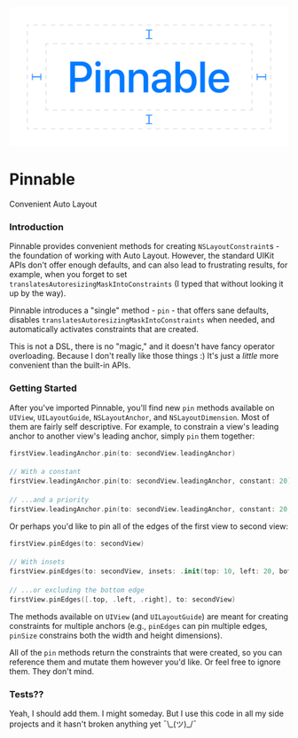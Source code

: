 ![Pinnable Header Image](Header.png)

# Pinnable

Convenient Auto Layout

### Introduction

Pinnable provides convenient methods for creating `NSLayoutConstraint`s - the foundation of working with Auto Layout. However, the standard UIKit APIs don't offer enough defaults, and can also lead to frustrating results, for example, when you forget to set `translatesAutoresizingMaskIntoConstraints` (I typed that without looking it up by the way).

Pinnable introduces a "single" method - `pin` - that offers sane defaults, disables `translatesAutoresizingMaskIntoConstraints` when needed, and automatically activates constraints that are created.

This is not a DSL, there is no "magic," and it doesn't have fancy operator overloading. Because I don't really like those things :) It's just a _little_ more convenient than the built-in APIs.

### Getting Started

After you've imported Pinnable, you'll find new `pin` methods available on `UIView`, `UILayoutGuide`, `NSLayoutAnchor`, and `NSLayoutDimension`. Most of them are fairly self descriptive. For example, to constrain a view's leading anchor to another view's leading anchor, simply `pin` them together:

```swift
firstView.leadingAnchor.pin(to: secondView.leadingAnchor)

// With a constant
firstView.leadingAnchor.pin(to: secondView.leadingAnchor, constant: 20)

// ...and a priority
firstView.leadingAnchor.pin(to: secondView.leadingAnchor, constant: 20, priority: .defaultLow)
```

Or perhaps you'd like to pin all of the edges of the first view to second view:

```swift
firstView.pinEdges(to: secondView)

// With insets
firstView.pinEdges(to: secondView, insets: .init(top: 10, left: 20, bottom: 30, right: 20))

// ...or excluding the bottom edge
firstView.pinEdges([.top, .left, .right], to: secondView)
```

The methods available on `UIView` (and `UILayoutGuide`) are meant for creating constraints for multiple anchors (e.g., `pinEdges` can pin multiple edges, `pinSize` constrains both the width and height dimensions).

All of the `pin` methods return the constraints that were created, so you can reference them and mutate them however you'd like. Or feel free to ignore them. They don't mind.

### Tests??

Yeah, I should add them. I might someday. But I use this code in all my side projects and it hasn't broken anything yet ¯\\\_(ツ)_/¯
